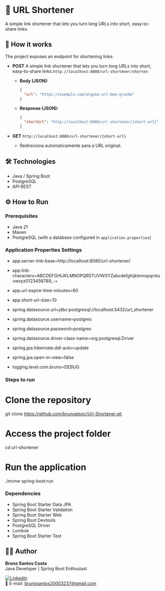 # 🔗 URL Shortener

A simple link shortener that lets you turn long URLs into short, easy-to-share links.

## 🚀 How it works

The project exposes an endpoint for shortening links:

- **POST** A simple link shortener that lets you turn long URLs into short, easy-to-share links.`http://localhost:8080/url-shortener/shorten`  
  - **Body (JSON):**
    ```json
    {
      "url": "https://exemplo.com/alguma-url-bem-grande"
    }
    ```
  - **Response (JSON):**
    ```json
    {
      "shortUrl": "http://localhost:8080/url-shortener/{short-url}"
    }
    ```

- **GET** `http://localhost:8080/url-shortener/{short-url}`  
  - Redireciona automaticamente para a URL original.

## 🛠️ Technologies

- Java / Spring Boot
- PostgreSQL
- API REST

## ⚙️ How to Run

### Prerequisites

- Java 21
- Maven
- PostgreSQL (with a database configured in `application.properties`)

### Application Properties Settings

- app.server-link-base=http://localhost:8080/url-shortener/
- app.link-characters=ABCDEFGHIJKLMNOPQRSTUVWXYZabcdefghijklmnopqrstuvwxyz0123456789_-+
- app.url-expire-time-minutes=60
- app.short-url-size=10

- spring.datasource.url=jdbc:postgresql://localhost:5432/url_shortener
- spring.datasource.username=postgres
- spring.datasource.password=postgres
- spring.datasource.driver-class-name=org.postgresql.Driver

- spring.jpa.hibernate.ddl-auto=update
- spring.jpa.open-in-view=false

- logging.level.com.bruno=DEBUG

### Steps to run

# Clone the repository
git clone https://github.com/brunoatsoc/Url-Shortener.git

# Access the project folder
cd url-shortener

# Run the application
./mvnw spring-boot:run

### Dependencies

- Spring Boot Starter Data JPA
- Spring Boot Starter Validation
- Spring Boot Starter Web
- Spring Boot Devtools
- PostgreSQL Driver
- Lombok
- Spring Boot Starter Test
   
   
## 🧑‍💻 Author

**Bruno Santos Costa**  
Java Developer | Spring Boot Enthusiast

[![LinkedIn](https://img.shields.io/badge/LinkedIn-brunocosta-blue?logo=linkedin)](https://www.linkedin.com/in/bruno-costa-698a82159/)  
📧 E-mail: [brunosantos20003237@gmail.com](mailto:brunosantos20003237@gmail.com)
